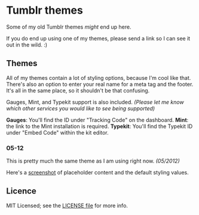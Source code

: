 # Tumblr themes

Some of my old Tumblr themes _might_ end up here.

If you do end up using one of my themes, please send a link so I can see it out in the wild. :)

## Themes

All of my themes contain a lot of styling options, because I'm cool like that. There's also an option to enter your real name for a meta tag and the footer. It's all in the same place, so it shouldn't be that confusing.

Gauges, Mint, and Typekit support is also included. _(Please let me know which other services you would like to see being supported)_

__Gauges__: You'll find the ID under "Tracking Code" on the dashboard.
__Mint__: the link to the Mint installation is required.
__Typekit__: You'll find the Typekit ID under "Embed Code" within the kit editor.

### 05-12

This is pretty much the same theme as I am using right now. _(05/2012)_

Here's a [screenshot](http://d.pr/sEUm) of placeholder content and the default styling values.

## Licence

MIT Licensed; see the [LICENSE file](license) for more info.
